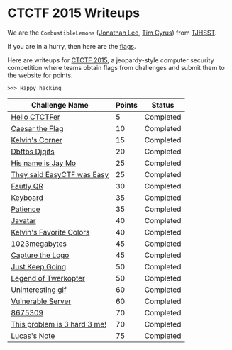 # CTCTF 2015 Writeups

We are the `CombustibleLemons` ([Jonathan Lee](https://github.com/jonathanlee1), [Tim Cyrus](https://github.com/tcyrus)) from [TJHSST](http://activities.tjhsst.edu/csc/).

If you are in a hurry, then here are the [flags](flags.json).

Here are writeups for [CTCTF 2015](http://ctctf.io/), a jeopardy-style computer security competition where teams obtain flags from challenges and submit them to the website for points.

`>>> Happy hacking`

| Challenge Name                                              | Points | Status    |
|-------------------------------------------------------------|--------|-----------|
| [Hello CTCTFer](hello-ctctfer)                              | 5      | Completed |
| [Caesar the Flag](caesar-the-flag)                          | 10     | Completed |
| [Kelvin's Corner](kelvins-corner)                           | 15     | Completed |
| [Dbftbs Djqifs](dbftbs-djqifs)                              | 20     | Completed |
| [His name is Jay Mo](his-name-is-jay-mo)                    | 25     | Completed |
| [They said EasyCTF was Easy](they-said-easyctf-was-easy)    | 25     | Completed |
| [Fautly QR](faulty-qr)                                      | 30     | Completed |
| [Keyboard](keyboard)                                        | 35     | Completed |
| [Patience](patience)                                        | 35     | Completed |
| [Javatar](javatar)                                          | 40     | Completed |
| [Kelvin's Favorite Colors](kelvins-favorite-colors)         | 40     | Completed |
| [1023megabytes](1023megabytes)                              | 45     | Completed |
| [Capture the Logo](capture-the-logo)                        | 45     | Completed |
| [Just Keep Going](just-keep-going)                          | 50     | Completed |
| [Legend of Twerkopter](legend-of-twerkopter)                | 50     | Completed |
| [Uninteresting gif](uninteresting-gif)                      | 60     | Completed |
| [Vulnerable Server](vulnerable-server)                      | 60     | Completed |
| [8675309](8675409)                                          | 70     | Completed |
| [This problem is 3 hard 3 me!](this-problem-is-3-hard-3-me) | 70     | Completed |
| [Lucas's Note](lucass-note)                                 | 75     | Completed |
